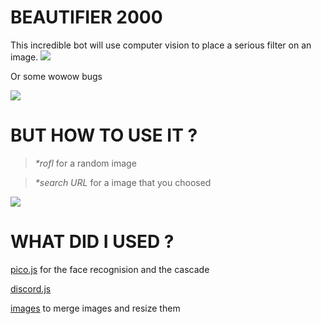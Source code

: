 # BEAUTIFIER 2000
This incredible bot will use computer vision to place a serious filter on an image.
![](http://i63.tinypic.com/16geqg3.png)

Or some wowow bugs

![](http://i68.tinypic.com/ke962x.png)

# BUT HOW TO USE IT ? 
>_*rofl_
for a random image

>_*search URL_
for a image that you choosed

![](http://i66.tinypic.com/2zrdocl.png)

# WHAT DID I USED ?
[pico.js](https://github.com/tehnokv/picojs) for the face recognision and the cascade

[discord.js](https://discord.js.org/)

[images](https://www.npmjs.com/package/images) to merge images and resize them
